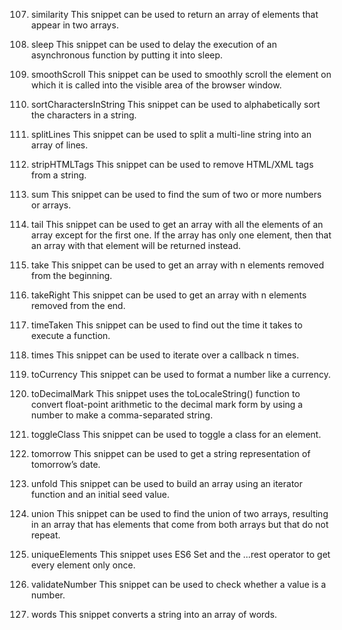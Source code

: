 107. similarity
This snippet can be used to return an array of elements that appear in two arrays.

108. sleep
This snippet can be used to delay the execution of an asynchronous function by putting it into sleep.

109. smoothScroll
This snippet can be used to smoothly scroll the element on which it is called into the visible area of the browser window.

110. sortCharactersInString
This snippet can be used to alphabetically sort the characters in a string.

111. splitLines
This snippet can be used to split a multi-line string into an array of lines.

112. stripHTMLTags
This snippet can be used to remove HTML/XML tags from a string.

113. sum
This snippet can be used to find the sum of two or more numbers or arrays.

114. tail
This snippet can be used to get an array with all the elements of an array except for the first one. If the array has only one element, then that an array with that element will be returned instead.

115. take
This snippet can be used to get an array with n elements removed from the beginning.

116. takeRight
This snippet can be used to get an array with n elements removed from the end.

117. timeTaken
This snippet can be used to find out the time it takes to execute a function.

118. times
This snippet can be used to iterate over a callback n times.

119. toCurrency
This snippet can be used to format a number like a currency.

120. toDecimalMark
This snippet uses the toLocaleString() function to convert float-point arithmetic to the decimal mark form by using a number to make a comma-separated string.

121. toggleClass
This snippet can be used to toggle a class for an element.

122. tomorrow
This snippet can be used to get a string representation of tomorrow’s date.

123. unfold
This snippet can be used to build an array using an iterator function and an initial seed value.

124. union
This snippet can be used to find the union of two arrays, resulting in an array that has elements that come from both arrays but that do not repeat.

125. uniqueElements
This snippet uses ES6 Set and the …rest operator to get every element only once.

126. validateNumber
This snippet can be used to check whether a value is a number.

127. words
This snippet converts a string into an array of words.

